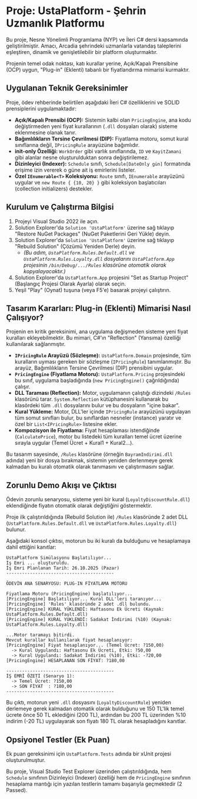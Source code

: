 # Proje: UstaPlatform - Şehrin Uzmanlık Platformu

Bu proje, Nesne Yönelimli Programlama (NYP) ve İleri C\# dersi kapsamında geliştirilmiştir. Amacı, Arcadia şehrindeki uzmanlarla vatandaş taleplerini eşleştiren, dinamik ve genişletilebilir bir platform oluşturmaktır.

Projenin temel odak noktası, katı kurallar yerine, Açık/Kapalı Prensibine (OCP) uygun, "Plug-in" (Eklenti) tabanlı bir fiyatlandırma mimarisi kurmaktır.

## Uygulanan Teknik Gereksinimler

Proje, ödev rehberinde belirtilen aşağıdaki İleri C\# özelliklerini ve SOLID prensiplerini uygulamaktadır:

  * **Açık/Kapalı Prensibi (OCP):** Sistemin kalbi olan `PricingEngine`, ana kodu değiştirmeden yeni fiyat kurallarının (`.dll` dosyaları olarak) sisteme eklenmesine olanak tanır.
  * **Bağımlılıkların Tersine Çevrilmesi (DIP):** Fiyatlama motoru, somut kural sınıflarına değil, `IPricingRule` arayüzüne bağımlıdır.
  * **init-only Özelliği:** `WorkOrder` gibi varlık sınıflarında, `ID` ve `KayitZamani` gibi alanlar nesne oluşturulduktan sonra değiştirilemez.
  * **Dizinleyici (Indexer):** `Schedule` sınıfı, `Schedule[DateOnly gün]` formatında erişime izin vererek o güne ait iş emirlerini listeler.
  * **Özel `IEnumerable<T>` Koleksiyonu:** `Route` sınıfı, `IEnumerable` arayüzünü uygular ve `new Route { {10, 20} }` gibi koleksiyon başlatıcıları (collection initializers) destekler.

## Kurulum ve Çalıştırma Bilgisi

1.  Projeyi Visual Studio 2022 ile açın.
2.  Solution Explorer'da `Solution 'UstaPlatform'` üzerine sağ tıklayıp "Restore NuGet Packages" (NuGet Paketlerini Geri Yükle) deyin.
3.  Solution Explorer'da `Solution 'UstaPlatform'` üzerine sağ tıklayıp "Rebuild Solution" (Çözümü Yeniden Derle) deyin.
      * *(Bu adım, `UstaPlatform.Rules.Default.dll` ve `UstaPlatform.Rules.Loyalty.dll` dosyalarını `UstaPlatform.App` projesinin `/bin/Debug/.../Rules` klasörüne otomatik olarak kopyalayacaktır.)*
4.  Solution Explorer'da `UstaPlatform.App` projesini "Set as Startup Project" (Başlangıç Projesi Olarak Ayarla) olarak seçin.
5.  Yeşil "Play" (Oynat) tuşuna (veya F5'e) basarak projeyi çalıştırın.

## Tasarım Kararları: Plug-in (Eklenti) Mimarisi Nasıl Çalışıyor?

Projenin en kritik gereksinimi, ana uygulama değişmeden sisteme yeni fiyat kuralları ekleyebilmektir. Bu mimari, C\#'ın "Reflection" (Yansıma) özelliği kullanılarak sağlanmıştır.

  * **`IPricingRule` Arayüzü (Sözleşme):** `UstaPlatform.Domain` projesinde, tüm kuralların uyması gereken bir sözleşme (`IPricingRule`) tanımlanmıştır. Bu arayüz, Bağımlılıkların Tersine Çevrilmesi (DIP) prensibini uygular.
  * **`PricingEngine` (Fiyatlama Motoru):** `UstaPlatform.Pricing` projesindeki bu sınıf, uygulama başladığında (`new PricingEngine()` çağrıldığında) çalışır.
  * **DLL Taraması (Reflection):** Motor, uygulamanın çalıştığı dizindeki `/Rules` klasörünü tarar. `System.Reflection` kütüphanesini kullanarak bu klasördeki tüm `.dll` dosyalarını bulur ve bu dosyaların "içine bakar".
  * **Kural Yükleme:** Motor, DLL'ler içinde `IPricingRule` arayüzünü uygulayan tüm somut sınıfları bulur, bu sınıflardan nesneler (instance) yaratır ve özel bir `List<IPricingRule>` listesine ekler.
  * **Kompozisyon ile Fiyatlama:** Fiyat hesaplaması istendiğinde (`CalculatePrice`), motor bu listedeki tüm kuralları temel ücret üzerine sırayla uygular (Temel Ücret + Kural1 + Kural2...).

Bu tasarım sayesinde, `/Rules` klasörüne (örneğin `BayramIndirimi.dll` adında) yeni bir dosya bırakmak, sistemin yeniden derlenmeye gerek kalmadan bu kuralı otomatik olarak tanımasını ve çalıştırmasını sağlar.

## Zorunlu Demo Akışı ve Çıktısı

Ödevin zorunlu senaryosu, sisteme yeni bir kural (`LoyaltyDiscountRule.dll`) eklendiğinde fiyatın otomatik olarak değiştiğini göstermektir.

Proje ilk çalıştırıldığında (Rebuild Solution ile) `/Rules` klasöründe 2 adet DLL (`UstaPlatform.Rules.Default.dll` ve `UstaPlatform.Rules.Loyalty.dll`) bulunur.

Aşağıdaki konsol çıktısı, motorun bu iki kuralı da bulduğunu ve hesaplamaya dahil ettiğini kanıtlar:

```
UstaPlatform Simülasyonu Başlatılıyor...
İş Emri ... oluşturuldu.
İş Emri Planlanan Tarih: 26.10.2025 (Pazar)
-----------------------------------------

ÖDEVİN ANA SENARYOSU: PLUG-IN FİYATLAMA MOTORU

Fiyatlama Motoru (PricingEngine) başlatılıyor...
[PricingEngine] Başlatılıyor... Kural DLL'leri taranıyor...
[PricingEngine] 'Rules' klasöründe 2 adet .dll bulundu.
[PricingEngine] KURAL YÜKLENDİ: Haftasonu Ek Ücreti (Kaynak: UstaPlatform.Rules.Default.dll)
[PricingEngine] KURAL YÜKLENDİ: Sadakat İndirimi (%10) (Kaynak: UstaPlatform.Rules.Loyalty.dll)

...Motor taramayı bitirdi.
Mevcut kurallar kullanılarak fiyat hesaplanıyor:
[PricingEngine] Fiyat hesaplanıyor... (Temel Ücret: ?150,00)
  -> Kural Uygulandı: Haftasonu Ek Ücreti, Etki: ?50,00
  -> Kural Uygulandı: Sadakat İndirimi (%10), Etki: -?20,00
[PricingEngine] HESAPLANAN SON FİYAT: ?180,00
```

```
-----------------------------------------
İŞ EMRİ ÖZETİ (Senaryo 1):
  -> Temel Ücret: ?150,00
  -> SON FİYAT  : ?180,00
-----------------------------------------
```

Bu çıktı, motorun yeni `.dll` dosyasını (`LoyaltyDiscountRule`) yeniden derlemeye gerek kalmadan otomatik olarak bulduğunu ve 150 TL'lik temel ücrete önce 50 TL eklediğini (200 TL), ardından bu 200 TL üzerinden %10 indirim (-20 TL) uygulayarak son fiyatı 180 TL olarak hesapladığını kanıtlar.

## Opsiyonel Testler (Ek Puan)

Ek puan gereksinimi için `UstaPlatform.Tests` adında bir xUnit projesi oluşturulmuştur.

Bu proje, Visual Studio Test Explorer üzerinden çalıştırıldığında, hem `Schedule` sınıfının Dizinleyici (Indexer) özelliği hem de `PricingEngine` sınıfının hesaplama mantığı için yazılan testlerin tamamı başarıyla geçmektedir (2 Passed).
